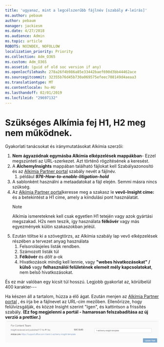 ```yaml
---
title: 'ugyanaz, mint a legcélszerűbb fájlnév [szabály #-leírás]'
ms.author: pebaum
author: pebaum
manager: jackiesm
ms.date: 4/27/2018
ms.audience: Admin
ms.topic: article
ROBOTS: NOINDEX, NOFOLLOW
localization_priority: Priority
ms.collection: Adm_O365
ms.custom: Adm_O365
ms.assetid: (guid of old soc version if any)
ms.openlocfilehash: 278a26f4b986a85e33442baef690d3bb44462ace
ms.sourcegitcommit: 32355b76d45b730a069575efeec708149d4aeaa3
ms.translationtype: MT
ms.contentlocale: hu-HU
ms.lasthandoff: 02/01/2019
ms.locfileid: "29697132"
---
```

# <a name="required-alchemy-header-h1-h2s-dont-work"></a>Szükséges Alkímia fej H1, H2 meg nem működnek.
Gyakorlati tanácsokat és iránymutatásokat Alkímia szerzői:

1. **Nem ágyazódnak egymásba Alkímia elképzelések mappákban**- Ezzel megszünteti az URL-szerkezet. Azt történő rögzítésének a keresést.
1. A **AlchemyInsights** mappában található fájlokat kell Szabályazonosító és az [Alkímia Partner portal](https://alchemyportal.azurewebsites.net) szabály nevét a fájlnév.
    1. például ***976-How-to-enable-litigation-hold***
1. A sablonként használni a metaadatokat a fájl elején. Semmi másra nincs szükség.
1. Az [Alkímia Partner portal](https://alchemyportal.azurewebsites.net)keresse meg a szakasz le **vevő-Insight címe:** és a betekintést a H1 címe, amely a kiindulási pont használatát. 
    > [!NOTE]
    > Alkímia ismereteknek kell csak egyetlen H1 tetején vagy azok gyártási megszakad. H2s nem teszik, így használata **félkövér** vagy más egyezmények külön szakaszokban jeléül.
1. Ezután töltse ki a szövegtörzs, az Alkímia szabály lap vevő elképzelések részében a tervezet anyag használata
    1. Felsorolásjeles listák rendben.
    1. Számozott listák túl
    1. **Félkövér** és *dőlt* a-ok
    1. Hivatkozások mindig kell lennie, vagy **"webes hivatkozásokat" / külső** vagy **felhasználói felületének elemeit mély kapcsolatokat**, nem belső hivatkozásokat.

És ez már valóban egy kicsit túl hosszú. Legjobb gyakorlat az, körülbelül 400 karakter---

Ha készen áll a tartalom, húzza a élő ágat. Ezután menjen az [Alkímia Partner portal](https://alchemyportal.azurewebsites.net) , és írja be a fájlnevet az URL-cím mezőben. Ellenőrizze, hogy felülvizsgálják, és közzé Insight szerint "Igen", és kattintson a frissítés szabály. **(Ez fog megjelenni a portál - hamarosan felszabadítása az új verzió a prettier.)** 
 ![URL-mező](media/for-content-team.PNG)

